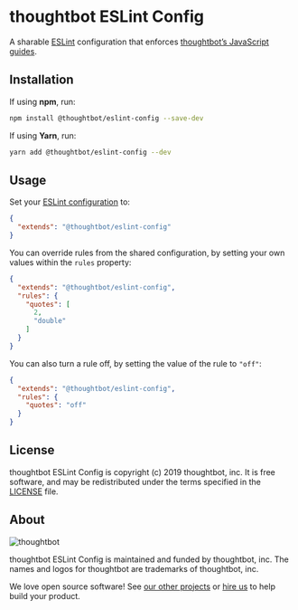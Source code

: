 # thoughtbot ESLint Config

A sharable [ESLint][eslint] configuration that enforces
[thoughtbot’s JavaScript guides][thoughtbot-js-guides].

[eslint]: https://eslint.org/
[thoughtbot-js-guides]: https://github.com/thoughtbot/guides/tree/master/style/javascript

## Installation

If using **npm**, run:

```bash
npm install @thoughtbot/eslint-config --save-dev
```

If using **Yarn**, run:

```bash
yarn add @thoughtbot/eslint-config --dev
```

## Usage

Set your [ESLint configuration][eslint-configuration] to:

```json
{
  "extends": "@thoughtbot/eslint-config"
}
```

You can override rules from the shared configuration, by setting your
own values within the `rules` property:

```json
{
  "extends": "@thoughtbot/eslint-config",
  "rules": {
    "quotes": [
      2,
      "double"
    ]
  }
}
```

You can also turn a rule off, by setting the value of the rule to `"off"`:

```json
{
  "extends": "@thoughtbot/eslint-config",
  "rules": {
    "quotes": "off"
  }
}
```

[eslint-configuration]: https://eslint.org/docs/user-guide/configuring

## License

thoughtbot ESLint Config is copyright (c) 2019 thoughtbot, inc.
It is free software, and may be redistributed under the
terms specified in the [LICENSE] file.

[LICENSE]: /LICENSE.md

## About

![thoughtbot](http://presskit.thoughtbot.com/images/thoughtbot-logo-for-readmes.svg)

thoughtbot ESLint Config is maintained and funded by thoughtbot, inc.
The names and logos for thoughtbot are trademarks of thoughtbot, inc.

We love open source software! See [our other projects][community] or
[hire us][hire] to help build your product.

[community]: https://thoughtbot.com/community?utm_source=github
[hire]: https://thoughtbot.com/hire-us?utm_source=github

